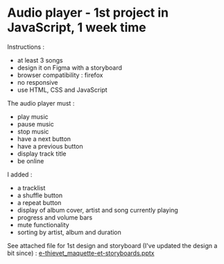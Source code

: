 # Audio player - 1st project in JavaScript, 1 week time

Instructions :
- at least 3 songs
- design it on Figma with a storyboard
- browser compatibility : firefox
- no responsive
- use HTML, CSS and JavaScript

The audio player must :
- play music
- pause music
- stop music
- have a next button
- have a previous button
- display track title
- be online

I added :
- a tracklist
- a shuffle button
- a repeat button
- display of album cover, artist and song currently playing
- progress and volume bars
- mute functionality
- sorting by artist, album and duration

See attached file for 1st design and storyboard (I've updated the design a bit since) : 
[e-thievet_maquette-et-storyboards.pptx](https://github.com/3l5a/audio_player/files/10325909/e-thievet_maquette-et-storyboards.pptx)
